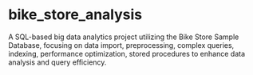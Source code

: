 # bike_store_analysis
A SQL-based big data analytics project utilizing the Bike Store Sample Database, focusing on data import, preprocessing, complex queries, indexing, performance optimization, stored procedures to enhance data analysis and query efficiency.
